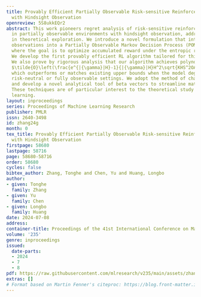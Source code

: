 ```yaml
---
title: Provably Efficient Partially Observable Risk-sensitive Reinforcement Learning
  with Hindsight Observation
openreview: 5S8ukkEQr2
abstract: This work pioneers regret analysis of risk-sensitive reinforcement learning
  in partially observable environments with hindsight observation, addressing a gap
  in theoretical exploration. We introduce a novel formulation that integrates hindsight
  observations into a Partially Observable Markov Decision Process (POMDP) framework,
  where the goal is to optimize accumulated reward under the entropic risk measure.
  We develop the first provably efficient RL algorithm tailored for this setting.
  We also prove by rigorous analysis that our algorithm achieves polynomial regret
  $\tilde{O}\left(\frac{e^{|{\gamma}|H}-1}{|{\gamma}|H}H^2\sqrt{KHS^2OA}\right)$,
  which outperforms or matches existing upper bounds when the model degenerates to
  risk-neutral or fully observable settings. We adopt the method of change-of-measure
  and develop a novel analytical tool of beta vectors to streamline mathematical derivations.
  These techniques are of particular interest to the theoretical study of reinforcement
  learning.
layout: inproceedings
series: Proceedings of Machine Learning Research
publisher: PMLR
issn: 2640-3498
id: zhang24g
month: 0
tex_title: Provably Efficient Partially Observable Risk-sensitive Reinforcement Learning
  with Hindsight Observation
firstpage: 58680
lastpage: 58716
page: 58680-58716
order: 58680
cycles: false
bibtex_author: Zhang, Tonghe and Chen, Yu and Huang, Longbo
author:
- given: Tonghe
  family: Zhang
- given: Yu
  family: Chen
- given: Longbo
  family: Huang
date: 2024-07-08
address:
container-title: Proceedings of the 41st International Conference on Machine Learning
volume: '235'
genre: inproceedings
issued:
  date-parts:
  - 2024
  - 7
  - 8
pdf: https://raw.githubusercontent.com/mlresearch/v235/main/assets/zhang24g/zhang24g.pdf
extras: []
# Format based on Martin Fenner's citeproc: https://blog.front-matter.io/posts/citeproc-yaml-for-bibliographies/
---
```

